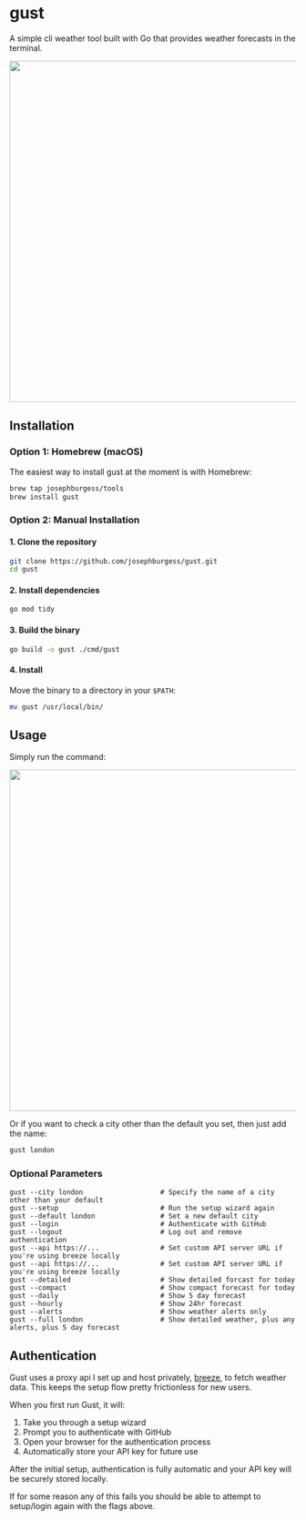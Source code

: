# gust

A simple cli weather tool built with Go that provides weather forecasts in the terminal.

<p align="center">
<img src="https://github.com/user-attachments/assets/d5c8e7cc-c43c-4263-a516-89f01bb26a24" width="600">
</p>

## Installation

### Option 1: Homebrew (macOS)

The easiest way to install gust at the moment is with Homebrew:

```sh
brew tap josephburgess/tools
brew install gust
```

### Option 2: Manual Installation

#### 1. Clone the repository

```sh
git clone https://github.com/josephburgess/gust.git
cd gust
```

#### 2. Install dependencies

```sh
go mod tidy
```

#### 3. Build the binary

```sh
go build -o gust ./cmd/gust
```

#### 4. Install

Move the binary to a directory in your `$PATH`:

```sh
mv gust /usr/local/bin/
```

## Usage

Simply run the command:
<p align="center">
  <img src="https://github.com/user-attachments/assets/76695b8d-5e37-45a3-89cd-2d5b3401c323" width="600">
</p>

Or if you want to check a city other than the default you set, then just add the name:

```bash
gust london
```

### Optional Parameters

```
gust --city london                   # Specify the name of a city other than your default
gust --setup                         # Run the setup wizard again
gust --default london                # Set a new default city
gust --login                         # Authenticate with GitHub
gust --logout                        # Log out and remove authentication
gust --api https://...               # Set custom API server URL if you're using breeze locally
gust --api https://...               # Set custom API server URL if you're using breeze locally
gust --detailed                      # Show detailed forcast for today
gust --compact                       # Show compact forecast for today
gust --daily                         # Show 5 day forecast
gust --hourly                        # Show 24hr forecast
gust --alerts                        # Show weather alerts only
gust --full london                   # Show detailed weather, plus any alerts, plus 5 day forecast
```

## Authentication

Gust uses a proxy api I set up and host privately, [breeze](http://github.com/josephburgess/breeze), to fetch weather data. This keeps the setup flow pretty frictionless for new users.

When you first run Gust, it will:

1. Take you through a setup wizard
2. Prompt you to authenticate with GitHub
3. Open your browser for the authentication process
4. Automatically store your API key for future use

After the initial setup, authentication is fully automatic and your API key will be securely stored locally.

If for some reason any of this fails you should be able to attempt to setup/login again with the flags above.
